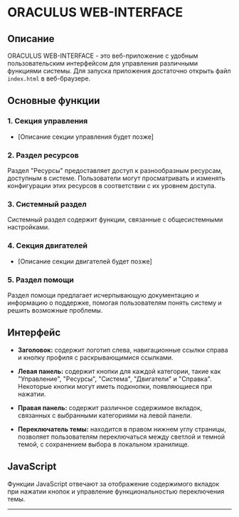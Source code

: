 # ORACULUS WEB-INTERFACE

## Описание

ORACULUS WEB-INTERFACE - это веб-приложение с удобным пользовательским интерфейсом для управления различными функциями системы. Для запуска приложения достаточно открыть файл `index.html` в веб-браузере.

## Основные функции

### 1. Секция управления

- [Описание секции управления будет позже]

### 2. Раздел ресурсов

Раздел "Ресурсы" предоставляет доступ к разнообразным ресурсам, доступным в системе. Пользователи могут просматривать и изменять конфигурации этих ресурсов в соответствии с их уровнем доступа.

### 3. Системный раздел

Системный раздел содержит функции, связанные с общесистемными настройками.

### 4. Секция двигателей

- [Описание секции двигателей будет позже]

### 5. Раздел помощи

Раздел помощи предлагает исчерпывающую документацию и информацию о поддержке, помогая пользователям понять систему и решить возможные проблемы.

## Интерфейс

- **Заголовок:** содержит логотип слева, навигационные ссылки справа и кнопку профиля с раскрывающимися ссылками.
  
- **Левая панель:** содержит кнопки для каждой категории, такие как "Управление", "Ресурсы", "Система", "Двигатели" и "Справка". Некоторые кнопки могут иметь подкнопки, появляющиеся при нажатии.

- **Правая панель:** содержит различное содержимое вкладок, связанных с выбранными категориями на левой панели.

- **Переключатель темы:** находится в правом нижнем углу страницы, позволяет пользователям переключаться между светлой и темной темой, с сохранением выбора в локальном хранилище.

## JavaScript

Функции JavaScript отвечают за отображение содержимого вкладок при нажатии кнопок и управление функциональностью переключения темы.

---

